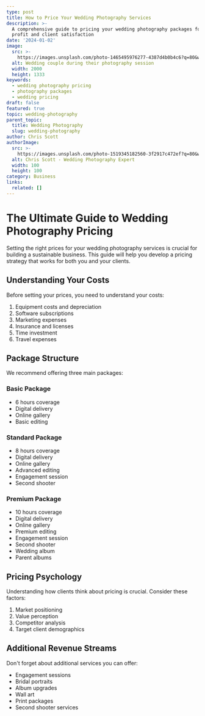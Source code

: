 ```yaml
---
type: post
title: How to Price Your Wedding Photography Services
description: >-
  A comprehensive guide to pricing your wedding photography packages for maximum
  profit and client satisfaction
date: '2024-01-02'
image:
  src: >-
    https://images.unsplash.com/photo-1465495976277-4387d4b0b4c6?q=80&w=2000&fm=jpg
  alt: Wedding couple during their photography session
  width: 2000
  height: 1333
keywords:
  - wedding photography pricing
  - photography packages
  - wedding pricing
draft: false
featured: true
topic: wedding-photography
parent_topic:
  title: Wedding Photography
  slug: wedding-photography
author: Chris Scott
authorImage:
  src: >-
    https://images.unsplash.com/photo-1519345182560-3f2917c472ef?q=80&w=100&fm=jpg
  alt: Chris Scott - Wedding Photography Expert
  width: 100
  height: 100
category: Business
links:
  related: []
---
```


# The Ultimate Guide to Wedding Photography Pricing

Setting the right prices for your wedding photography services is crucial for building a sustainable business. This guide will help you develop a pricing strategy that works for both you and your clients.

## Understanding Your Costs

Before setting your prices, you need to understand your costs:

1. Equipment costs and depreciation
2. Software subscriptions
3. Marketing expenses
4. Insurance and licenses
5. Time investment
6. Travel expenses

## Package Structure

We recommend offering three main packages:

### Basic Package
- 6 hours coverage
- Digital delivery
- Online gallery
- Basic editing

### Standard Package
- 8 hours coverage
- Digital delivery
- Online gallery
- Advanced editing
- Engagement session
- Second shooter

### Premium Package
- 10 hours coverage
- Digital delivery
- Online gallery
- Premium editing
- Engagement session
- Second shooter
- Wedding album
- Parent albums

## Pricing Psychology

Understanding how clients think about pricing is crucial. Consider these factors:

1. Market positioning
2. Value perception
3. Competitor analysis
4. Target client demographics

## Additional Revenue Streams

Don't forget about additional services you can offer:

- Engagement sessions
- Bridal portraits
- Album upgrades
- Wall art
- Print packages
- Second shooter services

